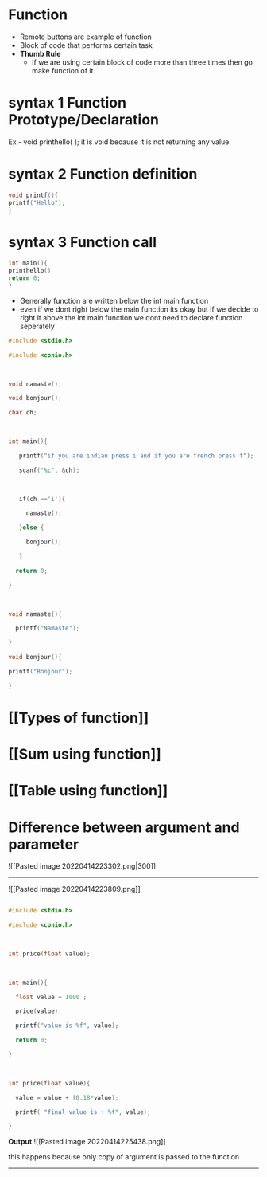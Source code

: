 #  Function
- Remote buttons are example of function
- Block of code that performs certain task
- **Thumb Rule**
	- If we are using certain block of code more than three times then go make function of it


# syntax 1 Function Prototype/Declaration 
Ex - void printhello( );
it is void because it is not returning any value

# syntax 2 Function definition
```c
void printf(){
printf("Hello");
}
```

# syntax 3 Function call
```c
int main(){
printhello()
return 0; 
}
```

- Generally function are written below the int main function
- even if we dont right below the main function its okay but if we decide to right it above the int main function we dont need to declare function seperately 
```c
#include <stdio.h>

#include <conio.h>

  

void namaste();

void bonjour();

char ch;

  

int main(){

   printf("if you are indian press i and if you are french press f");

   scanf("%c", &ch);

  

   if(ch =='i'){

     namaste();

   }else {

     bonjour();

   }

  return 0;

}

  

void namaste(){

  printf("Namaste");

}

void bonjour(){

printf("Bonjour");

}
```

# [[Types of function]]
# [[Sum using function]]
# [[Table using function]]
# Difference between argument and parameter
![[Pasted image 20220414223302.png|300]]

___

![[Pasted image 20220414223809.png]]

```c

#include <stdio.h>

#include <conio.h>

  

int price(float value);

  

int main(){

  float value = 1000 ;

  price(value);

  printf("value is %f", value);

  return 0;

}

  

int price(float value){

  value = value + (0.18*value);

  printf( "final value is : %f", value);

}
```

**Output**
![[Pasted image 20220414225438.png]]

this happens because only copy of argument is passed  to the function
___
